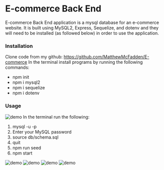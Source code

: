 # E-commerce Back End
E-commerce Back End application is a mysql database for an e-commerce website. It is built using MySQL2, Express, Sequelize, and dotenv and they will need to be installed (as followed below) in order to use the application.

### Installation
Clone code from my github: https://github.com/MatthewMcFadden/E-commerce
In the terminal install programs by running the following commands:
* npm init
* npm i mysql2
* npm i sequelize
* npm i dotenv

### Usage
![demo](/assets/application-setup.gif)
In the terminal run the following:
1. mysql -u <your MySQL username> -p
2. Enter your MySQL password
3. source db/schema.sql
4. quit
5. npm run seed
6. npm start

![demo](/assets/get-all.gif)
![demo](/assets/get-id.gif)
![demo](/assets/delete-categories.gif)
![demo](/assets/delete-products.gif)